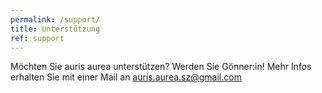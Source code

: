 ```yaml
---
permalink: /support/
title: Unterstützung
ref: support
---
```


Möchten Sie auris aurea unterstützen? Werden Sie Gönner:in!
Mehr Infos erhalten Sie mit einer Mail an [auris.aurea.sz@gmail.com](mailto:auris.aurea.sz@gmail.com)
